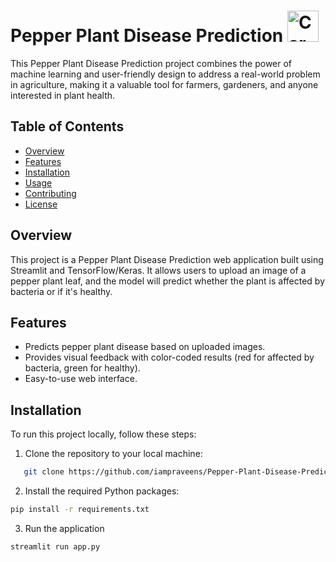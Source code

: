 # Pepper Plant Disease Prediction <img src="https://cdn-icons-png.flaticon.com/512/3631/3631976.png" alt="Car Price Prediction" width="50" height="50">

This Pepper Plant Disease Prediction project combines the power of machine learning and user-friendly design to address a real-world problem in agriculture, making it a valuable tool for farmers, gardeners, and anyone interested in plant health.

## Table of Contents

- [Overview](#overview)
- [Features](#features)
- [Installation](#installation)
- [Usage](#usage)
- [Contributing](#contributing)
- [License](#license)

## Overview

This project is a Pepper Plant Disease Prediction web application built using Streamlit and TensorFlow/Keras. It allows users to upload an image of a pepper plant leaf, and the model will predict whether the plant is affected by bacteria or if it's healthy.

## Features

- Predicts pepper plant disease based on uploaded images.
- Provides visual feedback with color-coded results (red for affected by bacteria, green for healthy).
- Easy-to-use web interface.

## Installation

To run this project locally, follow these steps:

1. Clone the repository to your local machine:

```bash
   git clone https://github.com/iampraveens/Pepper-Plant-Disease-Prediction.git
```
2. Install the required Python packages:

```bash
pip install -r requirements.txt
```
3. Run the application

```bash
streamlit run app.py
```
